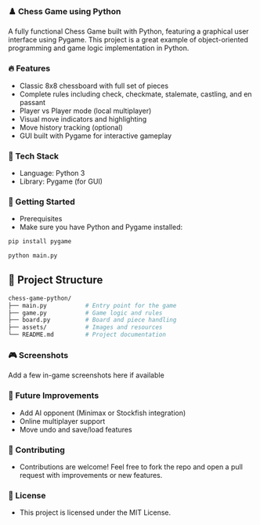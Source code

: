 ### ♟️ Chess Game using Python
A fully functional Chess Game built with Python, featuring a graphical user interface using Pygame. This project is a great example of object-oriented programming and game logic implementation in Python.

### 🔥 Features
  - Classic 8x8 chessboard with full set of pieces
  - Complete rules including check, checkmate, stalemate, castling, and en passant
  - Player vs Player mode (local multiplayer)
  - Visual move indicators and highlighting
  - Move history tracking (optional)
  - GUI built with Pygame for interactive gameplay

### 🧠 Tech Stack
  - Language: Python 3
  - Library: Pygame (for GUI)

### 🚀 Getting Started
  - Prerequisites
  - Make sure you have Python and Pygame installed:

 ```bash
pip install pygame
```
 ```bash
python main.py
```

## 📁 Project Structure
 ```bash
chess-game-python/
├── main.py           # Entry point for the game
├── game.py           # Game logic and rules
├── board.py          # Board and piece handling
├── assets/           # Images and resources
└── README.md         # Project documentation
```
### 🎮 Screenshots
Add a few in-game screenshots here if available

### 🧩 Future Improvements
  - Add AI opponent (Minimax or Stockfish integration)
  - Online multiplayer support
  - Move undo and save/load features

### 🤝 Contributing
  - Contributions are welcome! Feel free to fork the repo and open a pull request with improvements or new features.

### 📜 License
  - This project is licensed under the MIT License.

